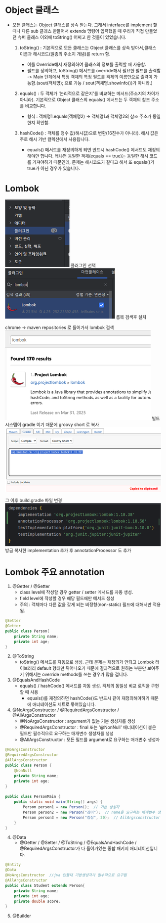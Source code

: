 # Object 클래스
- 모든 클래스는 Object 클래스를 상속 받는다. 그래서 interface를 implement 할 때나 다른 sub 클래스 만들어서 extends 명령어 입력했을 때 우리가 직접 만들었던 슈퍼 클래스 이외에 toString() 어쩌고 한 것들이 있었습니다.
  1. toString() : 기본적으로 모든 클래스는 Object 클래스를 상속 받아서,클래스 이름과 해시코드(일종의 주소지 개념)를 return 함.
     - 이를 Override해서 재정의하여 클래스의 정보를 출력할 때 사용함.
     - 필드를 정의하고, toString() 메서드를 override해서 필요한 필드를 출력함 -> Main 단계에서 특정 객체의 특정 필드를 객체의 이름만으로 출력이 가능함.(sout(객체명); 으로 가능 / sout(객체명.showInfo())가 아니라.)

  2. equals() : 두 객체가 '논리적으로 같은지'를 비교하는 메서드(주소지의 차이가 아니라). 기본적으로 Object 클래스의 equals() 메서드는 두 객체의 참조 주소를 비교합니다.
     - 형식 : 객체명1.equals(객체명2) -> 객체명1과 객체명2의 참조 주소가 동일한지 확인함.
  3. hashCode() : 객체를 정수 값(해시값)으로 변환(16진수가 아니라). 해시 값은 주로 해시 기반 컬렉션에서 사용됩니다.
     - equals() 메서드를 재정의하게 되면 반드시 hashCode() 메서드도 재정의해야만 합니다. 왜냐면 동일한 객체(equals == true)는 동일한 해시 코드를 가져야하기 때문인데, 문제는 해시코드가 같다고 해서 또 equals()가 true가 아닌 경우가 있습니다.

# Lombok

![img_1.png](Image/img_1.png)
플러그인 선택
![img_2.png](Image/img_2.png)
롬복 검색후 설치

chrome -> maven repositories 로 들어가서 lombok 검색![img_3.png](Image/img_3.png)
빌드 시스템이 gradle 이기 때문에 groovy short 로 복사
![img_4.png](Image/img_4.png)

그 이후 build.gradle 파일 변경
![img_5.png](Image/img_5.png)
방금 복사한 implementation 추가 후
annotationProcessor 도 추가

# Lombok 주요 annotation
1. @Getter / @Setter
   - class level에 작성할 경우 getter / setter 메서드를 자동 생성.
   - field level에 작성할 경우 해당 필드에만 메서드 생성
   - 주의 : 객체마다 다른 값을 갖게 되는 비정형(non-static) 필드에 대해서만 적용됨.
```java
@Setter
@Getter
public class Person{
    private String name;
    private int age;
}
```

2. @ToString
   - toString() 메서드를 자동으로 생성. 근데 문제는 재정의가 안되고 Lombok 라이브러리 default 형태만 튀어나오기 때문에 결과적으로 원하는 부분만 보여주기 위해서는 override methods를 쓰는 경우가 많을 겁니다.
3. @EqualsAndHashCode
   - equals() / hashCode() 메서드를 자동 생성. 객체의 동일성 비교 로직을 구현할 때 사용
     - equals()를 재정의하면 hashCode()도 반드시 같이 재정의해야하기 때문에 애너테이션도 세트로 묶여있습니다.
4. @NoArgsConstructor / @RequiredArgsConstructor / @AllArgsConstructor
   - @NoArgsConstructor : argument가 없는 기본 생성자를 생성
   - @RequiredArgsConstructor : final 또는 '@NonNull' 애너테이션이 붙은 필드만 필수적으로 요구하는 매개변수 생성자를 생성
   - @AllArgsConstructor : 모든 필드를 argument로 요구하는 매개변수 생성자
```java
@NoArgsConstructor
@RequiredArgsConstructor
@AllArgsConstructor
public class Person {
    @NonNull
    private String name;
    private int age;
}

public class PersonMain {
    public static void main(String[] args) {
        Person person1 = new Person();  // 기본 생성자
        Person person2 = new Person("김이");  // name을 요구하는 매개변수 생성자
        Person person3 = new Person("김삼", 20);  // AllArgsconstructor
    }
}
```

4. @Data
   - @Getter / @Setter / @ToString / @EqualsAndHashCode / @RequiredArgsConstructor가 다 들어가있는 종합 패키지 애너테이션입니다.

```java
@Entity
@Data
@NoArgsConstructor  //jva 만들대 기본생성자가 필수적으로 요구됨
@AllArgsConstructor
public class Student extends Person{
    private String name;
    private int age;
    private double score;
}
```

5. @Builder

